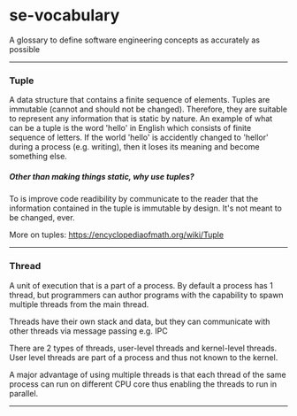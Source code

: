 # se-vocabulary
A glossary to define software engineering concepts as accurately as possible

-------

### Tuple

A data structure that contains a finite sequence of elements. Tuples are immutable (cannot and should not be changed). Therefore, they are suitable to represent any information that is static by nature. An example of what can be a tuple is the word 'hello' in English which consists of finite sequence of letters. If the world 'hello' is accidently changed to 'hellor' during a process (e.g. writing), then it loses its meaning and become something else.

##### Other than making things static, why use tuples?
To is improve code readibility by communicate to the reader that the information contained in the tuple is immutable by design. It's not meant to be changed, ever.

More on tuples: https://encyclopediaofmath.org/wiki/Tuple

-------

### Thread

A unit of execution that is a part of a process. By default a process has 1 thread, but programmers can author programs with the capability to spawn multiple threads from the main thread. 

Threads have their own stack and data, but they can communicate with other threads via message passing e.g. IPC

There are 2 types of threads, user-level threads and kernel-level threads. User level threads are part of a process and thus not known to the kernel.

A major advantage of using multiple threads is that each thread of the same process can run on different CPU core thus enabling the threads to run in parallel.

-------
